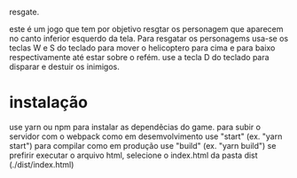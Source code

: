 resgate.

este é um jogo que tem por objetivo resgtar os personagem que aparecem no canto inferior esquerdo da tela.
Para resgatar os personagems usa-se os teclas W e S do teclado para mover o helicoptero para cima e para baixo respectivamente até estar sobre o refém.
 use a tecla D do teclado para disparar e destuir os inimigos.
 
 # instalação
use yarn ou npm para instalar as dependẽcias do game.
para subir o servidor com o webpack como em desemvolvimento use "start" (ex. "yarn start")
para compilar como em produção use "build" (ex. "yarn build")
se prefirir executar o arquivo html, selecione o index.html da pasta dist (./dist/index.html)
